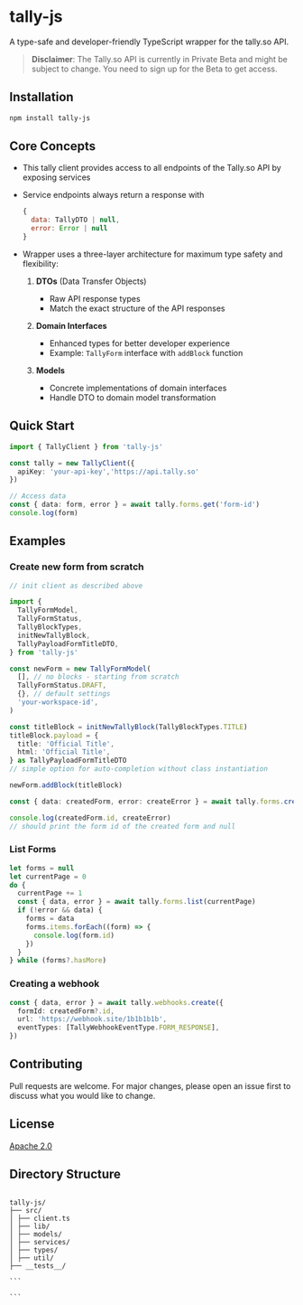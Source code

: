 <!-- ![logo](https://github.com/user-attachments/assets/b35d0e42-858a-4c9a-8488-e1769269dbd0) -->

# tally-js

A type-safe and developer-friendly TypeScript wrapper for the tally.so API.

> **Disclaimer**: The Tally.so API is currently in Private Beta and might be subject to change. You need to sign up for the Beta to get access.

## Installation

```bash
npm install tally-js
```

## Core Concepts

- This tally client provides access to all endpoints of the Tally.so API by exposing services
- Service endpoints always return a response with

  ```javascript
  {
    data: TallyDTO | null,
    error: Error | null
  }
  ```

- Wrapper uses a three-layer architecture for maximum type safety and flexibility:

  1. **DTOs** (Data Transfer Objects)

     - Raw API response types
     - Match the exact structure of the API responses
     <!-- - Example: `FormDTO` with `created_at` as string -->

  2. **Domain Interfaces**

     - Enhanced types for better developer experience
     <!-- - Transformed properties (e.g., string dates to Date objects)
     - Defined relationships between types -->
     - Example: `TallyForm` interface with `addBlock` function

  3. **Models**

     - Concrete implementations of domain interfaces
     - Handle DTO to domain model transformation
     <!-- - Provide additional functionality
     - Example: `FormModel` with methods like `addBlock()` -->

## Quick Start

```typescript
import { TallyClient } from 'tally-js'

const tally = new TallyClient({
  apiKey: 'your-api-key','https://api.tally.so'
})

// Access data
const { data: form, error } = await tally.forms.get('form-id')
console.log(form)
```

<!-- ## Type Safety

All API responses are fully typed:

```typescript
// DTOs match API response
interface FormDTO {
  id: string
  created_at: string // API returns date as string
}

// Domain interface for better DX
interface User {
  id: string
  createdAt: Date // Transformed to Date object
}

// Models implement domain interfaces
class UserModel implements User {
  // Implementation with additional methods
}
``` -->

## Examples

### Create new form from scratch

```typescript
// init client as described above

import {
  TallyFormModel,
  TallyFormStatus,
  TallyBlockTypes,
  initNewTallyBlock,
  TallyPayloadFormTitleDTO,
} from 'tally-js'

const newForm = new TallyFormModel(
  [], // no blocks - starting from scratch
  TallyFormStatus.DRAFT,
  {}, // default settings
  'your-workspace-id',
)

const titleBlock = initNewTallyBlock(TallyBlockTypes.TITLE)
titleBlock.payload = {
  title: 'Official Title',
  html: 'Official Title',
} as TallyPayloadFormTitleDTO
// simple option for auto-completion without class instantiation

newForm.addBlock(titleBlock)

const { data: createdForm, error: createError } = await tally.forms.create(newForm)

console.log(createdForm.id, createError)
// should print the form id of the created form and null
```

### List Forms

```typescript
let forms = null
let currentPage = 0
do {
  currentPage += 1
  const { data, error } = await tally.forms.list(currentPage)
  if (!error && data) {
    forms = data
    forms.items.forEach((form) => {
      console.log(form.id)
    })
  }
} while (forms?.hasMore)
```

### Creating a webhook

```typescript
const { data, error } = await tally.webhooks.create({
  formId: createdForm?.id,
  url: 'https://webhook.site/1b1b1b1b',
  eventTypes: [TallyWebhookEventType.FORM_RESPONSE],
})
```

## Contributing

Pull requests are welcome. For major changes, please open an issue first to discuss what you would like to change.

## License

[Apache 2.0](https://www.apache.org/licenses/LICENSE-2.0)

## Directory Structure

````

tally-js/
├── src/
│ ├── client.ts
│ ├── lib/
│ ├── models/
│ ├── services/
│ ├── types/
│ ├── util/
├── __tests__/

```

```
````
